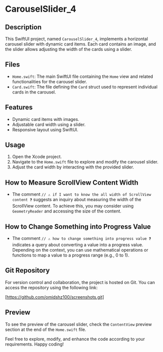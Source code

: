 # CarouselSlider_4

## Description
This SwiftUI project, named `CarouselSlider_4`, implements a horizontal carousel slider with dynamic card items. Each card contains an image, and the slider allows adjusting the width of the cards using a slider.

## Files
- `Home.swift`: The main SwiftUI file containing the `Home` view and related functionalities for the carousel slider.
- `Card.swift`: The file defining the `Card` struct used to represent individual cards in the carousel.

## Features
- Dynamic card items with images.
- Adjustable card width using a slider.
- Responsive layout using SwiftUI.

## Usage
1. Open the Xcode project.
2. Navigate to the `Home.swift` file to explore and modify the carousel slider.
3. Adjust the card width by interacting with the provided slider.

## How to Measure ScrollView Content Width
- The comment `// ⚠️ if I want to know the all width of ScrollView content ❓` suggests an inquiry about measuring the width of the ScrollView content. To achieve this, you may consider using `GeometryReader` and accessing the size of the content.

## How to Change Something into Progress Value
- The comment `// ⚠️ how to change something into progress value ❓` indicates a query about converting a value into a progress value. Depending on the context, you can use mathematical operations or functions to map a value to a progress range (e.g., 0 to 1).

## Git Repository
For version control and collaboration, the project is hosted on Git. You can access the repository using the following link:

[https://github.com/omidshz100/screenshots.git]

## Preview
To see the preview of the carousel slider, check the `ContentView` preview section at the end of the `Home.swift` file.

Feel free to explore, modify, and enhance the code according to your requirements. Happy coding!
